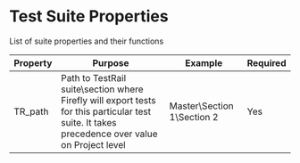 
# Test Suite Properties
List of suite properties and their functions

| Property | Purpose  					| Example				 | Required |
|----------|----------------------------|------------------------|----------|
| TR_path | Path to TestRail suite\section where Firefly will export tests for this particular test suite. It takes precedence over value on Project level | Master\Section 1\Section 2 | Yes
